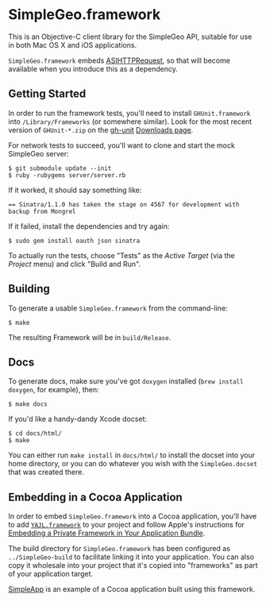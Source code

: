 # SimpleGeo.framework

This is an Objective-C client library for the SimpleGeo API, suitable for use
in both Mac OS X and iOS applications.

`SimpleGeo.framework` embeds
[ASIHTTPRequest](http://allseeing-i.com/ASIHTTPRequest/), so that will become
available when you introduce this as a dependency.

## Getting Started

In order to run the framework tests, you'll need to install `GHUnit.framework`
into `/Library/Frameworks` (or somewhere similar). Look for the most recent
version of `GHUnit-*.zip` on the [gh-unit](https://github.com/gabriel/gh-unit)
[Downloads page](https://github.com/gabriel/gh-unit/downloads).

For network tests to succeed, you'll want to clone and start the mock SimpleGeo
server:

    $ git submodule update --init
    $ ruby -rubygems server/server.rb

If it worked, it should say something like:

    == Sinatra/1.1.0 has taken the stage on 4567 for development with backup from Mongrel

If it failed, install the dependencies and try again:

    $ sudo gem install oauth json sinatra

To actually run the tests, choose "Tests" as the *Active Target* (via the
*Project* menu) and click "Build and Run".

## Building

To generate a usable `SimpleGeo.framework` from the command-line:

    $ make

The resulting Framework will be in `build/Release`.

## Docs

To generate docs, make sure you've got `doxygen` installed (`brew install
doxygen`, for example), then:

    $ make docs

If you'd like a handy-dandy Xcode docset:

    $ cd docs/html/
    $ make

You can either run `make install` in `docs/html/` to install the docset into
your home directory, or you can do whatever you wish with the
`SimpleGeo.docset` that was created there.

## Embedding in a Cocoa Application

In order to embed `SimpleGeo.framework` into a Cocoa application, you'll have
to add [`YAJL.framework`](https://github.com/gabriel/yajl-objc/downloads) to
your project and follow Apple's instructions for [Embedding a Private Framework
in Your Application
Bundle](http://developer.apple.com/library/mac/documentation/MacOSX/Conceptual/BPFrameworks/Tasks/CreatingFrameworks.html#//apple_ref/doc/uid/20002258-106880).

The build directory for `SimpleGeo.framework` has been configured as
`../SimpleGeo-build` to facilitate linking it into your application. You can
also copy it wholesale into your project that it's copied into "frameworks" as
part of your application target.

[SimpleApp](https://github.com/simplegeo/SimpleApp) is an example of a Cocoa
application built using this framework.
